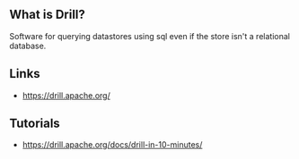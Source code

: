 ## What is Drill?
Software for querying datastores using sql even if the store isn't a relational database.

## Links
- https://drill.apache.org/

## Tutorials
- https://drill.apache.org/docs/drill-in-10-minutes/

<!-- Embedded links -->
<!-- [1]: https://github.com/nchristie/tech_notes/blob/master/x/xxx.md -->
